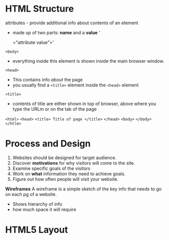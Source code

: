 # HTML Structure #

attributes - provide additional info about contents of an element
- made up of two parts: **name** and a **value**
'<p attribute name>="attribute value">'

`<body>`
- everything inside this element is shown inside the main browser window.

`<head>`
- This contains info *about* the page 
- you usually find a `<title>` element inside the `<head>` element

`<title>`
- contents of title are either shown in top of browser, above where you type the URLm or on the tab of the page

`<html>`
    `<head>`
        `<title> Title of page </title>`
    `</head>`
    `<body>`
    `</body>`
`</htlm>`
    



# Process and Design # 
1. Websites should be designed for target audience.
1. Discover **motivations** for why visitors will come to the site.
1. Examine specific goals of the visitors
1. Work on **what** information they need to achieve goals.
1. Figure out how often people  will visit your website.

**Wireframes**
A wireframe is a simple sketch of the key info that needs to go on each pg of a website. 
- Shows hierarchy of info
- how much space it will require

# HTML5 Layout #








